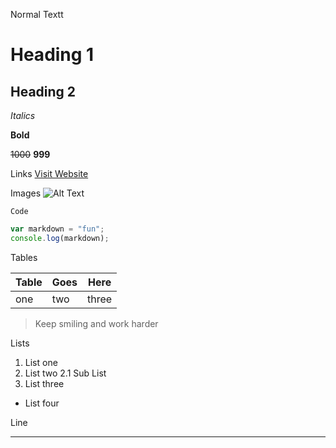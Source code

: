 Normal Textt

# Heading 1
## Heading 2

_Italics_

**Bold**

~~1000~~ **999**

Links
[Visit Website](https://blabla.com "Title Text")

Images
![Alt Text](https://blabla/img.png "Title Text")

`Code`

```javascript
var markdown = "fun";
console.log(markdown);
```

Tables

|Table |Goes |Here |
|--- |--- |--- |
|one|two|three|


>Keep smiling and work harder

Lists

1. List one
2. List two
   2.1 Sub List
3. List three
- List four

Line

---



